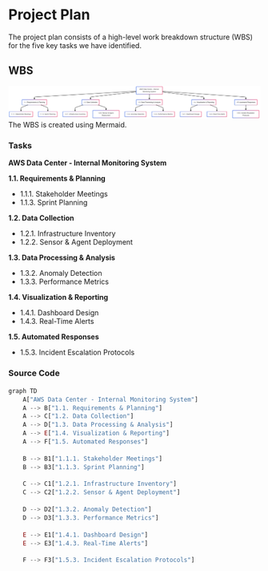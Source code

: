 # Project Plan

The project plan consists of a high-level work breakdown structure (WBS) for the five key tasks we have identified.

## WBS

![image info](./public/WBS.png)
The WBS is created using Mermaid.

### Tasks

**AWS Data Center - Internal Monitoring System**

**1.1. Requirements & Planning**

- 1.1.1. Stakeholder Meetings
- 1.1.3. Sprint Planning

**1.2. Data Collection**

- 1.2.1. Infrastructure Inventory
- 1.2.2. Sensor & Agent Deployment

**1.3. Data Processing & Analysis**

- 1.3.2. Anomaly Detection
- 1.3.3. Performance Metrics

**1.4. Visualization & Reporting**

- 1.4.1. Dashboard Design
- 1.4.3. Real-Time Alerts

**1.5. Automated Responses**

- 1.5.3. Incident Escalation Protocols

### Source Code

```jsx
graph TD
    A["AWS Data Center - Internal Monitoring System"]
    A --> B["1.1. Requirements & Planning"]
    A --> C["1.2. Data Collection"]
    A --> D["1.3. Data Processing & Analysis"]
    A --> E["1.4. Visualization & Reporting"]
    A --> F["1.5. Automated Responses"]

    B --> B1["1.1.1. Stakeholder Meetings"]
    B --> B3["1.1.3. Sprint Planning"]

    C --> C1["1.2.1. Infrastructure Inventory"]
    C --> C2["1.2.2. Sensor & Agent Deployment"]

    D --> D2["1.3.2. Anomaly Detection"]
    D --> D3["1.3.3. Performance Metrics"]

    E --> E1["1.4.1. Dashboard Design"]
    E --> E3["1.4.3. Real-Time Alerts"]

    F --> F3["1.5.3. Incident Escalation Protocols"]
```
